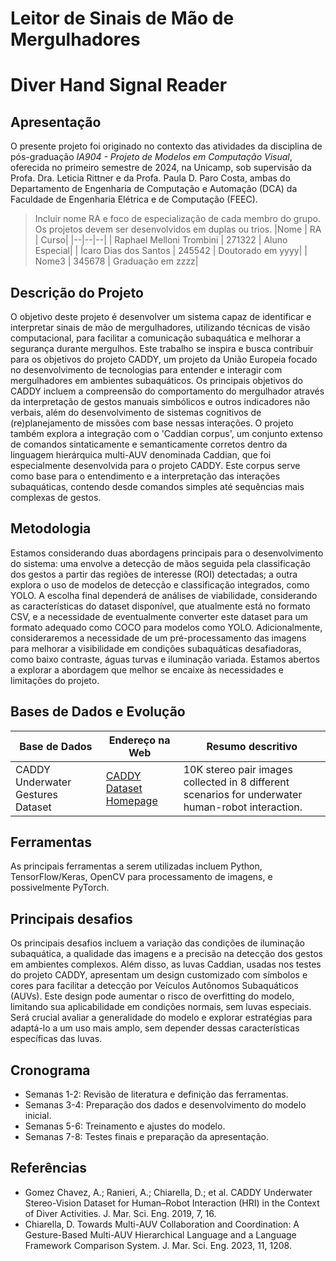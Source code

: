 # Leitor de Sinais de Mão de Mergulhadores
# Diver Hand Signal Reader

## Apresentação

O presente projeto foi originado no contexto das atividades da disciplina de pós-graduação *IA904 - Projeto de Modelos em Computação Visual*, oferecida no primeiro semestre de 2024, na Unicamp, sob supervisão da Profa. Dra. Leticia Rittner e da Profa. Paula D. Paro Costa, ambas do Departamento de Engenharia de Computação e Automação (DCA) da Faculdade de Engenharia Elétrica e de Computação (FEEC).

> Incluir nome RA e foco de especialização de cada membro do grupo. Os projetos devem ser desenvolvidos em duplas ou trios.
> |Nome  | RA | Curso|
> |--|--|--|
> | Raphael Melloni Trombini  | 271322 | Aluno Especial|
> | Ícaro Dias dos Santos   | 245542  | Doutorado em yyyy|
> | Nome3  | 345678  | Graduação em zzzz|

## Descrição do Projeto
O objetivo deste projeto é desenvolver um sistema capaz de identificar e interpretar sinais de mão de mergulhadores, utilizando técnicas de visão computacional, para facilitar a comunicação subaquática e melhorar a segurança durante mergulhos. Este trabalho se inspira e busca contribuir para os objetivos do projeto CADDY, um projeto da União Europeia focado no desenvolvimento de tecnologias para entender e interagir com mergulhadores em ambientes subaquáticos. Os principais objetivos do CADDY incluem a compreensão do comportamento do mergulhador através da interpretação de gestos manuais simbólicos e outros indicadores não verbais, além do desenvolvimento de sistemas cognitivos de (re)planejamento de missões com base nessas interações. O projeto também explora a integração com o 'Caddian corpus', um conjunto extenso de comandos sintaticamente e semanticamente corretos dentro da linguagem hierárquica multi-AUV denominada Caddian, que foi especialmente desenvolvida para o projeto CADDY. Este corpus serve como base para o entendimento e a interpretação das interações subaquáticas, contendo desde comandos simples até sequências mais complexas de gestos.

## Metodologia
Estamos considerando duas abordagens principais para o desenvolvimento do sistema: uma envolve a detecção de mãos seguida pela classificação dos gestos a partir das regiões de interesse (ROI) detectadas; a outra explora o uso de modelos de detecção e classificação integrados, como YOLO. A escolha final dependerá de análises de viabilidade, considerando as características do dataset disponível, que atualmente está no formato CSV, e a necessidade de eventualmente converter este dataset para um formato adequado como COCO para modelos como YOLO. Adicionalmente, consideraremos a necessidade de um pré-processamento das imagens para melhorar a visibilidade em condições subaquáticas desafiadoras, como baixo contraste, águas turvas e iluminação variada. Estamos abertos a explorar a abordagem que melhor se encaixe às necessidades e limitações do projeto.

## Bases de Dados e Evolução
Base de Dados | Endereço na Web | Resumo descritivo
----- | ----- | -----
CADDY Underwater Gestures Dataset | [CADDY Dataset Homepage](http://caddy-dataset.org) | 10K stereo pair images collected in 8 different scenarios for underwater human-robot interaction.

## Ferramentas
As principais ferramentas a serem utilizadas incluem Python, TensorFlow/Keras, OpenCV para processamento de imagens, e possivelmente PyTorch.

## Principais desafios
Os principais desafios incluem a variação das condições de iluminação subaquática, a qualidade das imagens e a precisão na detecção dos gestos em ambientes complexos. Além disso, as luvas Caddian, usadas nos testes do projeto CADDY, apresentam um design customizado com símbolos e cores para facilitar a detecção por Veículos Autônomos Subaquáticos (AUVs). Este design pode aumentar o risco de overfitting do modelo, limitando sua aplicabilidade em condições normais, sem luvas especiais. Será crucial avaliar a generalidade do modelo e explorar estratégias para adaptá-lo a um uso mais amplo, sem depender dessas características específicas das luvas.

## Cronograma
- Semanas 1-2: Revisão de literatura e definição das ferramentas.
- Semanas 3-4: Preparação dos dados e desenvolvimento do modelo inicial.
- Semanas 5-6: Treinamento e ajustes do modelo.
- Semanas 7-8: Testes finais e preparação da apresentação.

## Referências
- Gomez Chavez, A.; Ranieri, A.; Chiarella, D.; et al. CADDY Underwater Stereo-Vision Dataset for Human–Robot Interaction (HRI) in the Context of Diver Activities. J. Mar. Sci. Eng. 2019, 7, 16.
- Chiarella, D. Towards Multi-AUV Collaboration and Coordination: A Gesture-Based Multi-AUV Hierarchical Language and a Language Framework Comparison System. J. Mar. Sci. Eng. 2023, 11, 1208.

